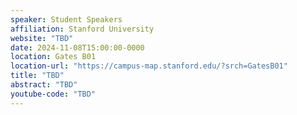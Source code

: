 ```yaml
---
speaker: Student Speakers
affiliation: Stanford University
website: "TBD"
date: 2024-11-08T15:00:00-0000
location: Gates B01
location-url: "https://campus-map.stanford.edu/?srch=GatesB01"
title: "TBD"
abstract: "TBD"
youtube-code: "TBD"
---
```

